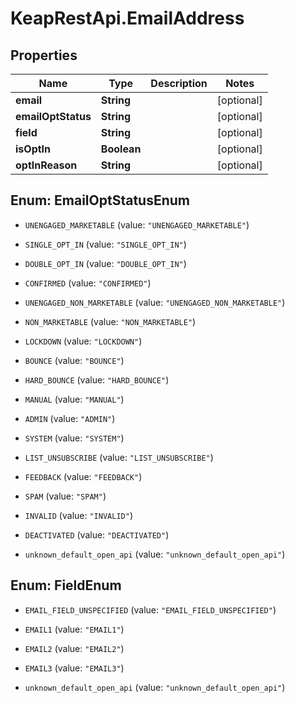 # KeapRestApi.EmailAddress

## Properties

Name | Type | Description | Notes
------------ | ------------- | ------------- | -------------
**email** | **String** |  | [optional] 
**emailOptStatus** | **String** |  | [optional] 
**field** | **String** |  | [optional] 
**isOptIn** | **Boolean** |  | [optional] 
**optInReason** | **String** |  | [optional] 



## Enum: EmailOptStatusEnum


* `UNENGAGED_MARKETABLE` (value: `"UNENGAGED_MARKETABLE"`)

* `SINGLE_OPT_IN` (value: `"SINGLE_OPT_IN"`)

* `DOUBLE_OPT_IN` (value: `"DOUBLE_OPT_IN"`)

* `CONFIRMED` (value: `"CONFIRMED"`)

* `UNENGAGED_NON_MARKETABLE` (value: `"UNENGAGED_NON_MARKETABLE"`)

* `NON_MARKETABLE` (value: `"NON_MARKETABLE"`)

* `LOCKDOWN` (value: `"LOCKDOWN"`)

* `BOUNCE` (value: `"BOUNCE"`)

* `HARD_BOUNCE` (value: `"HARD_BOUNCE"`)

* `MANUAL` (value: `"MANUAL"`)

* `ADMIN` (value: `"ADMIN"`)

* `SYSTEM` (value: `"SYSTEM"`)

* `LIST_UNSUBSCRIBE` (value: `"LIST_UNSUBSCRIBE"`)

* `FEEDBACK` (value: `"FEEDBACK"`)

* `SPAM` (value: `"SPAM"`)

* `INVALID` (value: `"INVALID"`)

* `DEACTIVATED` (value: `"DEACTIVATED"`)

* `unknown_default_open_api` (value: `"unknown_default_open_api"`)





## Enum: FieldEnum


* `EMAIL_FIELD_UNSPECIFIED` (value: `"EMAIL_FIELD_UNSPECIFIED"`)

* `EMAIL1` (value: `"EMAIL1"`)

* `EMAIL2` (value: `"EMAIL2"`)

* `EMAIL3` (value: `"EMAIL3"`)

* `unknown_default_open_api` (value: `"unknown_default_open_api"`)




